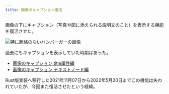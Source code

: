 ```yaml
---
title: 画像のキャプション復活
---
```

画像の下にキャプション（写真や図に添えられる説明文のこと）を表示する機能を復活させた。

![](https://lh3.googleusercontent.com/docs/ADP-6oFjRGIaDPH0by_QPjfN61WilUZ8EeWN0jRsQzu0mUXIeo8SVAsZu9rmxPwonlEH4PkGCl2u_9jYV4wmQwoUj_M_tC1OkZIFy7mua5CfSyp-sQT-Cc3kTKTQFedJaMsspmf8aUJgyjAUbOnTQvtle4YvQph22BNPdFmYLbAqxeklpsYDoB828A7jA7pnydX6iFFG_zs5hCKZWAuw1ie3B7P63BExC9VTumLLstGKM5iJRWdsB0pJlRoWDfzy7t-FXOFaw8w1v6VsfRCs8yEGmK4TQ9RWYSAgeDceIke-0uDp8VGP6mbXFuMaNy6sTYxDfidufmWXTsl4Fn7o8f3sM471lfJ4u2Qr3-85yI3XIG3FV6XVSF1-NXOKCnvraHdP38v7FZ4th1byNxBs5mzp95cYRKrV2zpi7iEmOJatoeBAyCLb6CkSkbzLfJUpsHgIHy27lg-Kuxnsc04Ky751F5GXkFvh3iUhFeeztlYAoVIbe0eb67Apb86-cZ0SxSBFnst60eXZ3i2AERmP6VwYBkBPbINqOCQQB-QJ6SjDRamcUMVAzk6ml5arhysOC6IaDHYzCbvp-eQfRM9xLJTUFGYXIpvY7sqQtVBsPCeG2QbqqLotAQGuS_M2oReldgpdKZlnfsMyDhSSS_YtpLupkbJ6wGI2CA2esmUs6IG6tvi5b-IGD3yopdPiVQk2jhc5jlt9QGSO5xf7LUO1w3rZKp-PeuOn86f1kIHwHbKm2t989Pj-wDldCjgzRI9g9UUYWvdPASLgM5vpX_N8-XOdB6Y1646ag1y9oYI8rcchKiRFne9WylO4OAYejeA0logPAHiaG0rC0yRi9xBro0gj3ixJSs2JWW56MKPkUqtzXddX5oNhBPJW6MYYsXAGZzmSoXmhN-qRYj4moUOzXZgV1cI3b4_nNKjNssSvtyrgvELHjjoS6qUr5tMmAU9UNZ6yzvxLDtvWaj7xw5-bui1MkFPwbYOdSnOnkRCFCzqZuah3MRbaJVyZcE1ppNQF9NjJr_hISN6CGfem63zQponiyky6d33dJXizb2TXtTEstQn3MA1CAh8uQXqrF5-syyvaq5OfdA8g8F0fYCgs0esK_tJmyZ3VWknvSULLEopQ8KyY-KyR7Y-Gkzic5UiAaIRSsUB0_Ooy5vUEK4XiaPAtcX5qyydr2faz2MtgKFx--bJaETad2TNwrOBZltKW1NsVAIUzi__m0uZsJotgJuqGe4IRFDeTBAOMuLyn3hlwGmVzm9j_ "特に脈絡のないハンバーガーの画像")

過去にもキャプションを表示していた時期はあった。

*   [画像のキャプション title属性編](https://r7kamura.com/articles/2020-11-07-image-caption-revised)
*   [画像のキャプション テキストノード編](https://r7kamura.com/articles/2020-09-22-markdown-caption)

Rust版実装へ移行した2021年11月07日から2022年5月20日までこの機能は失われていたが、今回また復活させたという経緯。
